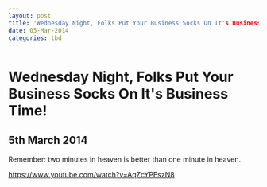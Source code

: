 ```yaml
---
layout: post
title: 'Wednesday Night, Folks Put Your Business Socks On It's Business Time!'
date: 05-Mar-2014
categories: tbd
---
```


# Wednesday Night, Folks Put Your Business Socks On It's Business Time!

## 5th March 2014

Remember: two minutes in heaven is better than one minute in heaven.

https://www.youtube.com/watch?v=AqZcYPEszN8
